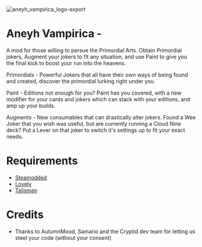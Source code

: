 ![aneyh_vampirica_logo-export](https://github.com/user-attachments/assets/f765e787-ee8b-4698-bb00-7ea5cf8419eb)
# Aneyh Vampirica - 
A mod for those willing to persue the Primordial Arts. Obtain Primordial jokers, Augment your jokers to fit any situation, and use Paint to give you the final kick to boost your run into the heavens.


Primordials - Powerful Jokers that all have their own ways of being found and created, discover the primordial lurking right under you.

Paint - Editions not enough for you? Paint has you covered, with a new modifier for your cards and jokers which can stack with your editions, and amp up your builds.

Augments - New consumables that can drastically alter jokers. Found a Wee Joker that you wish was useful, but are currently running a Cloud Nine deck? Put a Lever on that joker to switch it's settings up to fit your exact needs.

# Requirements
- [Steamodded](https://github.com/Steamopollys/Steamodded)
- [Lovely](https://github.com/ethangreen-dev/lovely-injector)
- [Talisman](https://github.com/MathIsFun0/Talisman)

# Credits 
- Thanks to AutumnMood, Samario and the Cryptid dev team for letting us steel your code (without your consent)
